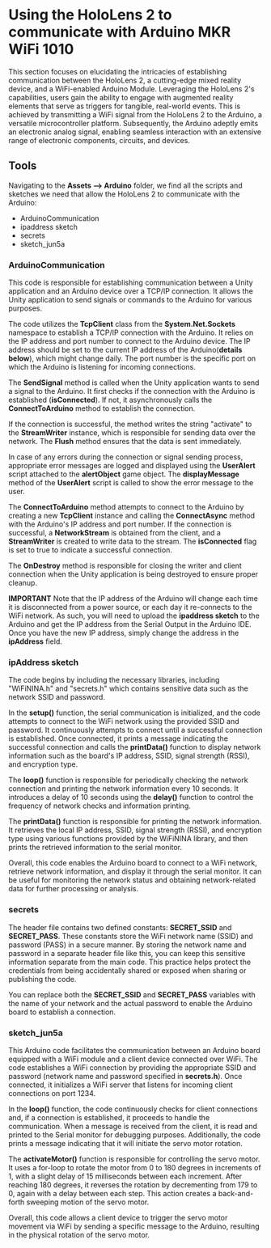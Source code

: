 # Using the HoloLens 2 to communicate with Arduino MKR WiFi 1010
This section focuses on elucidating the intricacies of establishing communication between the HoloLens 2, a cutting-edge mixed reality device, and a WiFi-enabled Arduino Module. Leveraging the HoloLens 2's capabilities, users gain the ability to engage with augmented reality elements that serve as triggers for tangible, real-world events. This is achieved by transmitting a WiFi signal from the HoloLens 2 to the Arduino, a versatile microcontroller platform. Subsequently, the Arduino adeptly emits an electronic analog signal, enabling seamless interaction with an extensive range of electronic components, circuits, and devices.

## Tools
Navigating to the **Assets --> Arduino** folder, we find all the scripts and sketches we need that allow the HoloLens 2 to communicate with the Arduino:
- ArduinoCommunication
- ipaddress sketch
- secrets
- sketch_jun5a

### ArduinoCommunication
This code is responsible for establishing communication between a Unity application and an Arduino device over a TCP/IP connection. It allows the Unity application to send signals or commands to the Arduino for various purposes.

The code utilizes the **TcpClient** class from the **System.Net.Sockets** namespace to establish a TCP/IP connection with the Arduino. It relies on the IP address and port number to connect to the Arduino device. The IP address should be set to the current IP address of the Arduino(**details below**), which might change daily. The port number is the specific port on which the Arduino is listening for incoming connections.

The **SendSignal** method is called when the Unity application wants to send a signal to the Arduino. It first checks if the connection with the Arduino is established (**isConnected**). If not, it asynchronously calls the **ConnectToArduino** method to establish the connection.

If the connection is successful, the method writes the string "activate" to the **StreamWriter** instance, which is responsible for sending data over the network. The **Flush** method ensures that the data is sent immediately.

In case of any errors during the connection or signal sending process, appropriate error messages are logged and displayed using the **UserAlert** script attached to the **alertObject** game object. The **displayMessage** method of the **UserAlert** script is called to show the error message to the user.

The **ConnectToArduino** method attempts to connect to the Arduino by creating a new **TcpClient** instance and calling the **ConnectAsync** method with the Arduino's IP address and port number. If the connection is successful, a **NetworkStream** is obtained from the client, and a **StreamWriter** is created to write data to the stream. The **isConnected** flag is set to true to indicate a successful connection.

The **OnDestroy** method is responsible for closing the writer and client connection when the Unity application is being destroyed to ensure proper cleanup.

**IMPORTANT**
Note that the IP address of the Arduino will change each time it is disconnected from a power source, or each day it re-connects to the WiFi network. As such, you will need to upload the **ipaddress sketch** to the Arduino and get the IP address from the Serial Output in the Arduino IDE. Once you have the new IP address, simply change the address in the **ipAddress** field.

### ipAddress sketch
The code begins by including the necessary libraries, including "WiFiNINA.h" and "secrets.h" which contains sensitive data such as the network SSID and password.

In the **setup()** function, the serial communication is initialized, and the code attempts to connect to the WiFi network using the provided SSID and password. It continuously attempts to connect until a successful connection is established. Once connected, it prints a message indicating the successful connection and calls the **printData()** function to display network information such as the board's IP address, SSID, signal strength (RSSI), and encryption type.

The **loop()** function is responsible for periodically checking the network connection and printing the network information every 10 seconds. It introduces a delay of 10 seconds using the **delay()** function to control the frequency of network checks and information printing.

The **printData()** function is responsible for printing the network information. It retrieves the local IP address, SSID, signal strength (RSSI), and encryption type using various functions provided by the WiFiNINA library, and then prints the retrieved information to the serial monitor.

Overall, this code enables the Arduino board to connect to a WiFi network, retrieve network information, and display it through the serial monitor. It can be useful for monitoring the network status and obtaining network-related data for further processing or analysis.

### secrets
The header file contains two defined constants: **SECRET_SSID** and **SECRET_PASS**. These constants store the WiFi network name (SSID)
and password (PASS) in a secure manner. By storing the network name and password in a separate header file like this, you can keep this sensitive information separate from the main code.
This practice helps protect the credentials from being accidentally shared or exposed when sharing or publishing the code.

You can replace both the **SECRET_SSID** and **SECRET_PASS** variables with the name of your network and the actual password to enable the Arduino board to establish a connection.

### sketch_jun5a
This Arduino code facilitates the communication between an Arduino board equipped with a WiFi module and a client device connected over WiFi. The code establishes a WiFi connection by providing the appropriate SSID and password (network name and password specified in **secrets.h**). Once connected, it initializes a WiFi server that listens for incoming client connections on port 1234.

In the **loop()** function, the code continuously checks for client connections and, if a connection is established, it proceeds to handle the communication. When a message is received from the client, it is read and printed to the Serial monitor for debugging purposes. Additionally, the code prints a message indicating that it will initiate the servo motor rotation.

The **activateMotor()** function is responsible for controlling the servo motor. It uses a for-loop to rotate the motor from 0 to 180 degrees in increments of 1, with a slight delay of 15 milliseconds between each increment. After reaching 180 degrees, it reverses the rotation by decrementing from 179 to 0, again with a delay between each step. This action creates a back-and-forth sweeping motion of the servo motor.

Overall, this code allows a client device to trigger the servo motor movement via WiFi by sending a specific message to the Arduino, resulting in the physical rotation of the servo motor.
